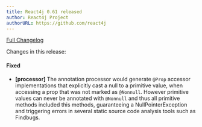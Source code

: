 ```yaml
---
title: React4j 0.61 released
author: React4j Project
authorURL: https://github.com/react4j
---
```


[Full Changelog](https://github.com/react4j/react4j/compare/v0.60...v0.61)

Changes in this release:

#### Fixed
* **\[processor\]** The annotation processor would generate `@Prop` accessor implementations that explicitly cast
  a null to a primitive value, when accessing a prop that was not marked as `@Nonnull`. However primitive values
  can never be annotated with `@Nonnull` and thus all primitive methods included this methods, guaranteeing a
  NullPointerException and triggering errors in several static source code analysis tools such as Findbugs.
